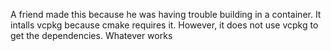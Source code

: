 A friend made this because he was having trouble building in a container. It intalls vcpkg because cmake requires it. However, it does not use vcpkg to get the dependencies. Whatever works